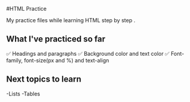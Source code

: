 #HTML Practice

My practice files while learning HTML step by step .

## What I've practiced  so  far 
✅ Headings and paragraphs 
✅ Background color and text color 
✅ Font-family, font-size(px and %) and text-align

## Next topics to learn
-Lists
-Tables
